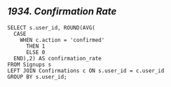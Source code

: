 *1934. Confirmation Rate*
-------------------------------------------------

```
SELECT s.user_id, ROUND(AVG(
  CASE 
    WHEN c.action = 'confirmed' 
      THEN 1 
      ELSE 0 
  END),2) AS confirmation_rate
FROM Signups s 
LEFT JOIN Confirmations c ON s.user_id = c.user_id
GROUP BY s.user_id;
```